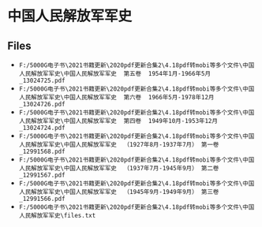 # 中国人民解放军军史

## Files

- `F:/5000G电子书\2021书籍更新\2020pdf更新合集2\4.18pdf转mobi等多个文件\中国人民解放军军史\中国人民解放军军史  第五卷  1954年1月-1966年5月_13024725.pdf`
- `F:/5000G电子书\2021书籍更新\2020pdf更新合集2\4.18pdf转mobi等多个文件\中国人民解放军军史\中国人民解放军军史  第六卷  1966年5月-1978年12月_13024726.pdf`
- `F:/5000G电子书\2021书籍更新\2020pdf更新合集2\4.18pdf转mobi等多个文件\中国人民解放军军史\中国人民解放军军史  第四卷  1949年10月-1953年12月_13024724.pdf`
- `F:/5000G电子书\2021书籍更新\2020pdf更新合集2\4.18pdf转mobi等多个文件\中国人民解放军军史\中国人民解放军军史  （1927年8月-1937年7月） 第一卷_12991568.pdf`
- `F:/5000G电子书\2021书籍更新\2020pdf更新合集2\4.18pdf转mobi等多个文件\中国人民解放军军史\中国人民解放军军史  （1937年7月-1945年9月） 第二卷_12991567.pdf`
- `F:/5000G电子书\2021书籍更新\2020pdf更新合集2\4.18pdf转mobi等多个文件\中国人民解放军军史\中国人民解放军军史  （1945年9月-1949年9月） 第三卷_12991566.pdf`
- `F:/5000G电子书\2021书籍更新\2020pdf更新合集2\4.18pdf转mobi等多个文件\中国人民解放军军史\files.txt`
